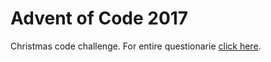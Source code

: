 <h1>Advent of Code 2017</h1>

<p>Christmas code challenge. For entire questionarie <a href= "https://adventofcode.com/">click here</a>.</p>
